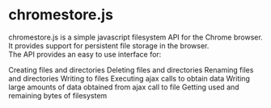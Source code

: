 chromestore.js
===========

chromestore.js is a simple javascript filesystem API for the Chrome browser.
It provides support for persistent file storage in the browser.  
The API provides an easy to use interface for:

Creating files and directories
Deleting files and directories
Renaming files and directories
Writing to files
Executing ajax calls to obtain data
Writing large amounts of data obtained from ajax call to file
Getting used and remaining bytes of filesystem
